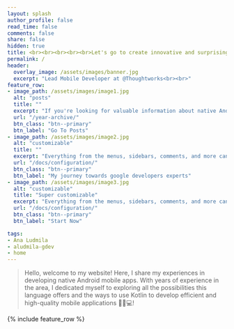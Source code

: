 ```yaml
---
layout: splash
author_profile: false
read_time: false
comments: false
share: false
hidden: true
title: <br><br><br><br><br>Let's go to create innovative and surprising mobile solutions!
permalink: /
header:
  overlay_image: /assets/images/banner.jpg
  excerpt: "Lead Mobile Developer at @Thoughtworks<br><br>"
feature_row:
- image_path: /assets/images/image1.jpg
  alt: "posts"
  title: ""
  excerpt: "If you're looking for valuable information about native Android mobile app development, you've come to the right place! I cover everything from basic concepts to more advanced techniques, bringing insights and useful tips that can be immediately applied to your project."
  url: "/year-archive/"
  btn_class: "btn--primary"
  btn_label: "Go To Posts"
- image_path: /assets/images/image2.jpg
  alt: "customizable"
  title: ""
  excerpt: "Everything from the menus, sidebars, comments, and more can be configured or set with YAML Front Matter."
  url: "/docs/configuration/"
  btn_class: "btn--primary"
  btn_label: "My journey towards google developers experts"
- image_path: /assets/images/image3.jpg
  alt: "customizable"
  title: "Super customizable"
  excerpt: "Everything from the menus, sidebars, comments, and more can be configured or set with YAML Front Matter."
  url: "/docs/configuration/"
  btn_class: "btn--primary"
  btn_label: "Start Now"

tags:
- Ana Ludmila
- aludmila-gdev
- home
---
```


> Hello, welcome to my website!
> Here, I share my experiences in developing native Android mobile apps.
> With years of experience in the area, I dedicated myself to exploring all the possibilities this language offers and the ways to use Kotlin to develop efficient and high-quality mobile applications 🚀📱💻!

{% include feature_row %}

